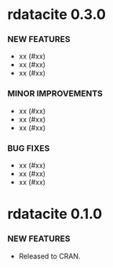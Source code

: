rdatacite 0.3.0
===============

### NEW FEATURES

* xx (#xx)
* xx (#xx)
* xx (#xx)

### MINOR IMPROVEMENTS

* xx (#xx)
* xx (#xx)
* xx (#xx)

### BUG FIXES

* xx (#xx)
* xx (#xx)
* xx (#xx)



rdatacite 0.1.0
===============

### NEW FEATURES

* Released to CRAN.
